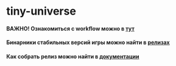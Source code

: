 # tiny-universe
#### ВАЖНО! Ознакомиться с workflow можно в [тут](https://github.com/asemchenko/tiny-universe/wiki/%D0%9A%D0%B0%D0%BA-%D1%80%D0%B0%D0%B1%D0%BE%D1%82%D0%B0%D1%82%D1%8C-%D1%81-%D1%80%D0%B5%D0%BF%D0%BE%D0%B7%D0%B8%D1%82%D0%BE%D1%80%D0%B8%D0%B5%D0%BC)


#### Бинарники стабильных версий игры можно найти в [релизах](https://github.com/asemchenko/tiny-universe/releases)

#### Как собрать релиз можно найти в [документации](https://github.com/asemchenko/tiny-universe/tree/master/docs)
